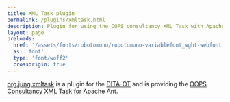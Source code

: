 ```yaml
---
title: XML Task plugin
permalink: /plugins/xmltask.html
description: Plugin for using the OOPS consultancy XML Task with Apache Ant.
layout: page
preloads:
  href: '/assets/fonts/robotomono/robotomono-variablefont_wght-webfont.woff2'
  as: 'font'
  type: 'font/woff2'
  crossorigin: true
---
```



[org.jung.xmltask](https://github.com/stefan-jung/org.jung.xmltask) is a plugin for the [DITA-OT](https://www.dita-ot.org/) and is providing the [OOPS Consultancy XML Task](http://www.oopsconsultancy.com/software/xmltask/) for Apache Ant.